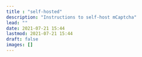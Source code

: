 ```yaml
---
title : "self-hosted"
description: "Instructions to self-host mCaptcha"
lead: ""
date: 2021-07-21 15:44
lastmod: 2021-07-21 15:44
draft: false
images: []
---
```

